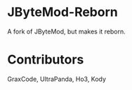 # JByteMod-Reborn
A fork of JByteMod, but makes it reborn.

# Contributors
GraxCode, UltraPanda, Ho3, Kody
